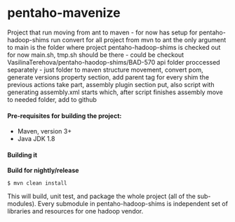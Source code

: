 # pentaho-mavenize #
Project that run moving from ant to maven - for now has setup for pentaho-hadoop-shims
run convert for all project from mvn to ant
the only argument to main is the folder where project pentaho-hadoop-shims is checked out
for now main.sh, tmp.sh should be there - could be checkout VasilinaTerehova/pentaho-haodop-shims/BAD-570
api folder proccessed separately - just folder to maven structure movement, convert pom, generate versions property section, add parent tag
for every shim the previous actions take part, assembly plugin section put, also script with generating assembly.xml starts which, after script finishes
assembly move to needed folder, add to github


#### Pre-requisites for building the project:
* Maven, version 3+
* Java JDK 1.8


#### Building it

__Build for nightly/release__

```
$ mvn clean install
```

This will build, unit test, and package the whole project (all of the sub-modules). Every submodule in pentaho-hadoop-shims is independent set of libraries and resources for one hadoop vendor.

